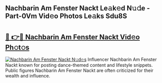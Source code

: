 ## Nachbarin Am Fenster Nackt Le𝚊k𝚎d N𝚞𝚍e - Part-0Vm Vid𝚎o Photos Le𝚊ks Sdu8S

# <h2><a href="http://fbaru8.evod.top/?m=Nachbarin+Am+Fenster+Nackt">🔗 👉🔴 Nachbarin Am Fenster Nackt Vid𝚎o Ph𝚘t𝚘s</a></h2>

[![Nachbarin Am Fenster Nackt N𝚞d𝚎s](https://i.imgur.com/8V9OHl7.gif)](http://fbaru8.evod.top/?m=Nachbarin+Am+Fenster+Nackt)
Influencer Nachbarin Am Fenster Nackt known for posting dance-themed content and lifestyle snippets. Public figures Nachbarin Am Fenster Nackt are often criticized for their wealth and influence. 
